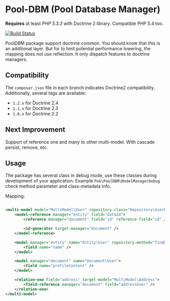 Pool-DBM (Pool Database Manager)
=======

**Requires** at least *PHP 5.3.3* with Doctrine 2 library. Compatible PHP 5.4 too.

[![Build Status](https://travis-ci.org/pokap/pool-dbm.png?branch=master)](https://travis-ci.org/pokap/pool-dbm)

PoolDBM package support doctrine common. You should know that this is an additional layer. But for to limit
potential performance lowering, the mapping does not use reflection.
It only dispatch features to doctrine managers.

Compatibility
-------------

The `composer.json` file in each branch indicates Doctrine2 compatibility.
Additionally, several tags are available:

 * `1.2.x` for Doctrine 2.4
 * `1.1.x` for Doctrine 2.3
 * `1.0.x` for Doctrine 2.2

Next Improvement
-------------

Support of reference one and many to other multi-model.
With cascade persist, remove, etc.

Usage
-------------

The package has several class in debug mode, use these classes during development of your application.
Example `Pok\PoolDBM\ModelManagerDebug` check method parameter and class-metadata info.

Mapping:

``` xml

<multi-model model="MultiModel\User" repository-class="Repository\UserRepository">
    <model-reference manager="entity" field="dataId">
        <reference manager="document" field="id" reference-field="id" />

        <id-generator target-manager="document" />
    </model-reference>

    <model manager="entity" name="Entity\User" repository-method="findByIds">
        <field name="name" />
    </model>

    <model manager="document" name="Document\User">
        <field name="profileContent" />
    </model>

    <relation-one field="address" target-model="MultiModel\Address">
        <field-reference manager="document" field="addressUser" />
    </relation-one>
</multi-model>
```